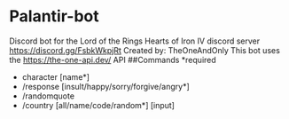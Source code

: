 # Palantir-bot
Discord bot for the Lord of the Rings Hearts of Iron IV discord server 
https://discord.gg/FsbkWkpjRt 
Created by: TheOneAndOnly
This bot uses the https://the-one-api.dev/ API
##Commands *required
- character [name*]
- /response [insult/happy/sorry/forgive/angry*]
- /randomquote
- /country [all/name/code/random*] [input]

